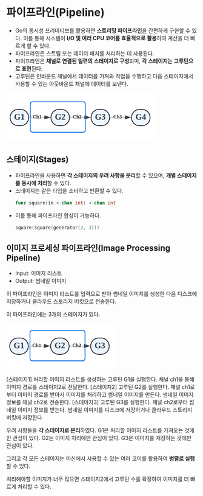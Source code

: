 # 파이프라인(Pipeline)

- Go의 동시성 프리미티브를 활용하면 **스트리밍 파이프라인**을 간편하게 구현할 수 있다. 이를 통해 시스템이 **I/O 및 여러 CPU 코어를 효율적으로 활용**하여 계산을 더 빠르게 할 수 있다.
- 파이프라인은 스트림 또는 데이터 배치를 처리하는 데 사용된다.
- 파이프라인은 **채널로 연결된 일련의 스테이지로 구성**되며, **각 스테이지는 고루틴으로 표현**된다.
- 고루틴은 인바운드 채널에서 데이터를 가져와 작업을 수행하고 다음 스테이지에서 사용할 수 있는 아웃바운드 채널에 데이터를 보낸다.

![03-concurrency-pattern-pipeline.png](./images/03-concurrency-pattern-pipeline.png)

## 스테이지(Stages)

- 파이프라인을 사용하면 **각 스테이지의 우려 사항을 분리**할 수 있으며, **개별 스테이지를 동시에 처리**할 수 있다.
- 스테이지는 같은 타입을 소비하고 반환할 수 있다.
    ```go
    func square(in <-chan int) <-chan int
    ```
- 이를 통해 파이프라인 합성이 가능하다.
    ```go
    square(square(generator(2, 3)))
    ```

## 이미지 프로세싱 파이프라인(Image Processing Pipeline)

- Input: 이미지 리스트
- Output: 썸네일 이미지

이 파이프라인은 이미지 리스트를 입력으로 받아 썸네일 이미지를 생성한 다음 디스크에 저장하거나 클라우드 스토리지 버킷으로 전송한다.

이 파이프라인에는 3개의 스테이지가 있다.

![03-concurrency-pattern-pipeline-image-processing.png](./images/03-concurrency-pattern-pipeline-image-processing.png)

[스테이지1] 처리할 이미지 리스트를 생성하는 고루틴 G1을 실행한다. 채널 ch1을 통해 이미지 경로를 스테이지2로 전달한다.
[스테이지2] 고루틴 G2를 실행한다. 채널 ch1로부터 이미지 경로를 받아서 이미지를 처리하고 썸네일 이미지를 만든다. 썸네일 이미지 정보를 채널 ch2로 전송한다.
[스테이지3] 고루틴 G3를 실행한다. 채널 ch2로부터 썸네일 이미지 정보를 받는다. 썸네일 이미지를 디스크에 저장하거나 클라우드 스토리지 버킷에 저장한다.

우려 사항들을 **각 스테이지로 분리**하였다. G1은 처리할 이미지 리스트를 가져오는 것에만 관심이 있다. G2는 이미지 처리에만 관심이 있다. G3은 이미지를 저장하는 것에만 관심이 있다.

그리고 각 모든 스테이지는 머신에서 사용할 수 있는 여러 코어를 활용하여 **병렬로 실행**할 수 있다.

처리해야할 이미지가 너무 많으면 스테이지2에서 고루틴 수를 확장하여 이미지를 더 빠르게 처리할 수 있다.
